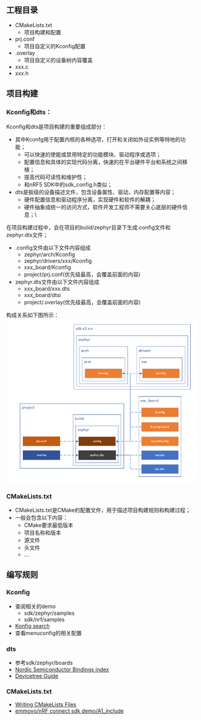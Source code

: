 <!--
 * @Author: emmovo
 * @Date: 2023-12-05 08:57:03
 * @LastEditors: emmovo mingjkl@live.com
 * @LastEditTime: 2023-12-05 11:31:34
 * @FilePath: \0_project\README.md
 * @Description: 
 * 
 * Copyright (c) 2023 by mingjkl@live.com/emmovo.com, All Rights Reserved. 
-->

## 工程目录

* CMakeLists.txt
  * 项目构建和配置
* prj.conf
  * 项目自定义的Kconfig配置
* .overlay
  * 项目自定义的设备树内容覆盖
* xxx.c
* xxx.h

## 项目构建
### Kconfig和dts：
  
  Kconfig和dts是项目构建的重要组成部分：
  * 其中Kconfg用于配置内核的各种选项，打开和关闭如外设实例等特地的功能；
    *  可以快速的使能或禁用特定的功能模块、驱动程序或选项；
    *  配置信息和具体的实现代码分离，快速的在平台硬件平台和系统之间移植；
    *  提高代码可读性和维护性；
    *  和nRF5 SDK中的sdk_config.h类似；
  * dts是扳级的设备描述文件，包含设备属性、驱动，内存配置等内容；
    * 硬件配置信息和驱动程序分离，实现硬件和软件的解耦；
    * 硬件抽象成统一的访问方式，软件开发工程师不需要关心底层的硬件信息；\

  在项目构建过程中，会在项目的bulid/zephyr目录下生成.config文件和zephyr.dts文件；

  * .config文件由以下文件内容组成
    * zephyr/arch/Kconfig
    * zephyr/drivers/xxx/Kconfig
    * xxx_board/Kconfig
    * project/prj.conf(优先级最高，会覆盖前面的内容)
  * zephyr.dts文件由以下文件内容组成
    * xxx_board/xxx.dts
    * xxx_board/dtsi
    * project/.overlay(优先级最高，会覆盖前面的内容)
  
  构成关系如下图所示：![1701743890427](image/README/1701743890427.png)
  
### CMakeLists.txt
  * CMakeLists.txt是CMake的配置文件，用于描述项目构建规则和构建过程；
  * 一般会包含以下内容：
    * CMake要求最低版本
    * 项目名称和版本
    * 源文件
    * 头文件
    * ...

## 编写规则
### Kconfig
  * 查阅相关的demo
    * sdk/zephyr/samples
    * sdk/nrf/samples
  * [Konfig search](https://developer.nordicsemi.com/nRF_Connect_SDK/doc/latest/kconfig/index.html)
  * 查看menuconfig的相关配置
### dts
  * 参考sdk/zephyr/boards
  * [Nordic Semiconductor Bindings index](https://developer.nordicsemi.com/nRF_Connect_SDK/doc/latest/zephyr/build/dts/api/bindings.html#dt-vendor-nordic)
  * [Devicetree Guide](https://developer.nordicsemi.com/nRF_Connect_SDK/doc/latest/zephyr/build/dts/index.html)
### CMakeLists.txt
  * [Writing CMakeLists Files](https://cmake.org/cmake/help/book/mastering-cmake/chapter/Writing%20CMakeLists%20Files.html)
  * [emmovo/nRF connect sdk demo/A1_include](https://gitee.com/mingkjl/nordic-connect-sdk-demo/tree/master/A1_include)



